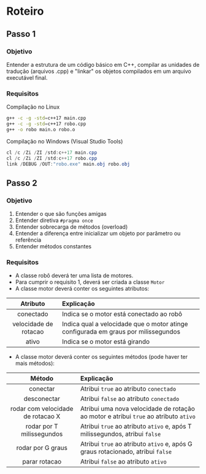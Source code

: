 # Roteiro

## Passo 1

### Objetivo

Entender a estrutura de um código básico em C++, compilar as unidades de tradução (arquivos .cpp) e "linkar" os objetos compilados em um arquivo executável final.

### Requisitos

Compilação no Linux

```bash
g++ -c -g -std=c++17 main.cpp
g++ -c -g -std=c++17 robo.cpp
g++ -o robo main.o robo.o
```

Compilação no Windows (Visual Studio Tools)

```powershell
cl /c /Zi /ZI /std:c++17 main.cpp
cl /c /Zi /ZI /std:c++17 robo.cpp
link /DEBUG /OUT:"robo.exe" main.obj robo.obj
```

## Passo 2

### Objetivo

1. Entender o que são funções amigas
2. Entender diretiva `#pragma once`
3. Entender sobrecarga de métodos (overload)
4. Entender a diferença entre inicializar um objeto por parâmetro ou referência
5. Entender métodos constantes

### Requisitos

* A classe robô deverá ter uma lista de motores.
* Para cumprir o requisito 1, deverá ser criada a classe `Motor`
* A classe motor deverá conter os seguintes atributos:

Atributo|Explicação
|:-:|:-|
conectado|Indica se o motor está conectado ao robô
velocidade de rotacao|Indica qual a velocidade que o motor atinge configurada em graus por milissegundos
ativo|Indica se o motor está girando

* A classe motor deverá conter os seguintes métodos (pode haver ter mais métodos):

Método|Explicação
:-:|:-
conectar|Atribui `true` ao atributo `conectado`
desconectar|Atribui `false` ao atributo `conectado`
rodar com velocidade de rotacao X|Atribui uma nova velocidade de rotação ao motor e atribui `true` ao atributo `ativo`
rodar por T milissegundos|Atribui `true` ao atributo `ativo` e, após T milissegundos, atribui `false`
rodar por G graus|Atribui `true` ao atributo `ativo` e, após G graus rotacionado, atribui `false`
parar rotacao|Atribui `false` ao atributo `ativo`